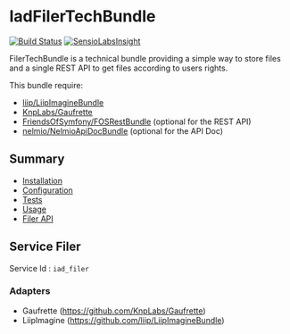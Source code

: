 IadFilerTechBundle
==================

[![Build Status](http://jenkins.iadholding.com/buildStatus/icon?job=FilerBundle)](http://jenkins.iadholding.com/job/FilerBundle)
[![SensioLabsInsight](https://insight.sensiolabs.com/projects/97cf7664-3135-4271-909e-860272e2ab6f/mini.png)](https://insight.sensiolabs.com/projects/97cf7664-3135-4271-909e-860272e2ab6f)

FilerTechBundle is a technical bundle providing a simple way to store files and a single REST API to get files according to users rights.

This bundle require:

 - [liip/LiipImagineBundle](https://github.com/liip/LiipImagineBundle)
 - [KnpLabs/Gaufrette](https://github.com/KnpLabs/Gaufrette)
 - [FriendsOfSymfony/FOSRestBundle](https://github.com/FriendsOfSymfony/FOSRestBundle) (optional for the REST API)
 - [nelmio/NelmioApiDocBundle](https://github.com/nelmio/NelmioApiDocBundle) (optional for the API Doc)

## Summary

 - [Installation](doc/installation.md)
 - [Configuration](doc/configuration.md)
 - [Tests](doc/test.md)
 - [Usage](/doc/usage.md)
 - [Filer API](/doc/filer.md)

## Service Filer

Service Id : `iad_filer`

### Adapters

 - Gaufrette (https://github.com/KnpLabs/Gaufrette)
 - LiipImagine (https://github.com/liip/LiipImagineBundle)
